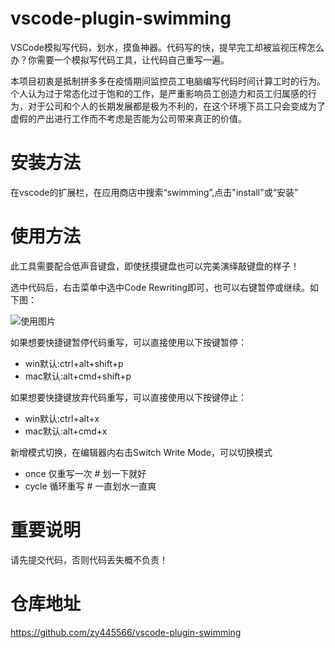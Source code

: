 # vscode-plugin-swimming
VSCode模拟写代码，划水，摸鱼神器。代码写的快，提早完工却被监视压榨怎么办？你需要一个模拟写代码工具，让代码自己重写一遍。

本项目初衷是抵制拼多多在疫情期间监控员工电脑编写代码时间计算工时的行为。个人认为过于常态化过于饱和的工作，是严重影响员工创造力和员工归属感的行为，对于公司和个人的长期发展都是极为不利的，在这个环境下员工只会变成为了虚假的产出进行工作而不考虑是否能为公司带来真正的价值。

# 安装方法
在vscode的扩展栏，在应用商店中搜索“swimming”,点击"install"或“安装”

# 使用方法
此工具需要配合低声音键盘，即使抚摸键盘也可以完美演绎敲键盘的样子！

选中代码后，右击菜单中选中Code Rewriting即可，也可以右键暂停或继续。如下图：

![使用图片](https://raw.githubusercontent.com/zy445566/vscode-plugin-swimming/master/cr.png)

如果想要快捷键暂停代码重写，可以直接使用以下按键暂停：
* win默认:ctrl+alt+shift+p
* mac默认:alt+cmd+shift+p

如果想要快捷键放弃代码重写，可以直接使用以下按键停止：
* win默认:ctrl+alt+x
* mac默认:alt+cmd+x

新增模式切换，在编辑器内右击Switch Write Mode，可以切换模式
* once 仅重写一次 # 划一下就好
* cycle 循环重写 # 一直划水一直爽

# 重要说明
请先提交代码，否则代码丢失概不负责！

# 仓库地址
https://github.com/zy445566/vscode-plugin-swimming
